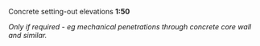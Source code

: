 <span class="transform-to-uppercase">Concrete setting-out elevations **1:50**</span>

_Only if required - eg mechanical penetrations through concrete core wall and similar._